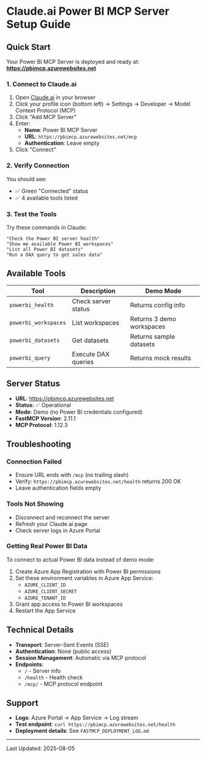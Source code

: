 # Claude.ai Power BI MCP Server Setup Guide

## Quick Start

Your Power BI MCP Server is deployed and ready at: **https://pbimcp.azurewebsites.net**

### 1. Connect to Claude.ai

1. Open [Claude.ai](https://claude.ai) in your browser
2. Click your profile icon (bottom left) → Settings → Developer → Model Context Protocol (MCP)
3. Click "Add MCP Server"
4. Enter:
   - **Name**: Power BI MCP Server
   - **URL**: `https://pbimcp.azurewebsites.net/mcp`
   - **Authentication**: Leave empty
5. Click "Connect"

### 2. Verify Connection

You should see:
- ✅ Green "Connected" status
- ✅ 4 available tools listed

### 3. Test the Tools

Try these commands in Claude:

```
"Check the Power BI server health"
"Show me available Power BI workspaces"
"List all Power BI datasets"
"Run a DAX query to get sales data"
```

## Available Tools

| Tool | Description | Demo Mode |
|------|-------------|-----------|
| `powerbi_health` | Check server status | Returns config info |
| `powerbi_workspaces` | List workspaces | Returns 3 demo workspaces |
| `powerbi_datasets` | Get datasets | Returns sample datasets |
| `powerbi_query` | Execute DAX queries | Returns mock results |

## Server Status

- **URL**: https://pbimcp.azurewebsites.net
- **Status**: ✅ Operational
- **Mode**: Demo (no Power BI credentials configured)
- **FastMCP Version**: 2.11.1
- **MCP Protocol**: 1.12.3

## Troubleshooting

### Connection Failed
- Ensure URL ends with `/mcp` (no trailing slash)
- Verify: `https://pbimcp.azurewebsites.net/health` returns 200 OK
- Leave authentication fields empty

### Tools Not Showing
- Disconnect and reconnect the server
- Refresh your Claude.ai page
- Check server logs in Azure Portal

### Getting Real Power BI Data

To connect to actual Power BI data instead of demo mode:

1. Create Azure App Registration with Power BI permissions
2. Set these environment variables in Azure App Service:
   - `AZURE_CLIENT_ID`
   - `AZURE_CLIENT_SECRET`
   - `AZURE_TENANT_ID`
3. Grant app access to Power BI workspaces
4. Restart the App Service

## Technical Details

- **Transport**: Server-Sent Events (SSE)
- **Authentication**: None (public access)
- **Session Management**: Automatic via MCP protocol
- **Endpoints**:
  - `/` - Server info
  - `/health` - Health check
  - `/mcp/` - MCP protocol endpoint

## Support

- **Logs**: Azure Portal → App Service → Log stream
- **Test endpoint**: `curl https://pbimcp.azurewebsites.net/health`
- **Deployment details**: See `FASTMCP_DEPLOYMENT_LOG.md`

---
Last Updated: 2025-08-05